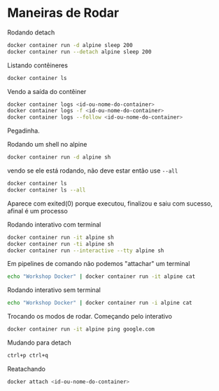 # Maneiras de Rodar

Rodando detach
~~~bash
docker container run -d alpine sleep 200
docker container run --detach alpine sleep 200
~~~

Listando contêineres
~~~bash
docker container ls
~~~

Vendo a saída do contêiner
~~~bash
docker container logs <id-ou-nome-do-container>
docker container logs -f <id-ou-nome-do-container>
docker container logs --follow <id-ou-nome-do-container>
~~~

Pegadinha.

Rodando um shell no alpine

~~~bash
docker container run -d alpine sh
~~~

vendo se ele está rodando, não deve estar então use `--all`
~~~bash
docker container ls
docker container ls --all
~~~

Aparece com exited(0) porque executou, finalizou e saiu com sucesso, afinal é um processo

Rodando interativo com terminal
~~~bash
docker container run -it alpine sh
docker container run -ti alpine sh
docker container run --interactive --tty alpine sh
~~~


Em pipelines de comando não podemos "attachar" um terminal
~~~bash
echo "Workshop Docker" | docker container run -it alpine cat
~~~

Rodando interativo sem terminal
~~~bash
echo "Workshop Docker" | docker container run -i alpine cat
~~~

Trocando os modos de rodar. Começando pelo interativo
~~~bash
docker container run -it alpine ping google.com
~~~

Mudando para detach
~~~bash
ctrl+p ctrl+q
~~~

Reatachando
~~~bash
docker attach <id-ou-nome-do-container>
~~~